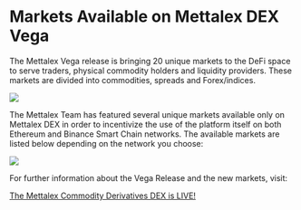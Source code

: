# Markets Available on Mettalex DEX Vega

The Mettalex Vega release is bringing 20 unique markets to the DeFi space to serve traders, physical commodity holders and liquidity providers. These markets are divided into commodities, spreads and Forex/indices.

![](https://lh6.googleusercontent.com/T0dzkITDbvDiYzzpkdkX-ocfJe9h0WtUJ-ZMhfZEJY8UgS_twenETCDnhxNrpu6KgXIGLIbqbaN0f15O18flp6oa0RdPItJc85bDfCDsT1Gi8SIC8pUmo5bghYYRSHI9s2tnjNLK)

The Mettalex Team has featured several unique markets available only on Mettalex DEX in order to incentivize the use of the platform itself on both Ethereum and Binance Smart Chain networks. The available markets are listed below depending on the network you choose:

![](https://lh4.googleusercontent.com/a5wELc--PcLfhdvvCUACQhSyO_3xueultM44IQYy4UK4YIWIc5pMD2tYmBwSOFbdhlnfGPgRZYuo_yR9EjuDA0Rw0f6q4iKUzdhXDDWp3ZJV_i8yF4s33Mv7yjUP_XN6vNS0vShQ)

For further information about the Vega Release and the new markets, visit:

[The Mettalex Commodity Derivatives DEX is LIVE!](https://mettalex.com/the-mettalex-commodity-derivatives-dex-is-live/)  


